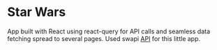 # Star Wars

App built with React using react-query for API calls and seamless data fetching spread to several pages. Used swapi [API](https://swapi.dev/) for this little app. 